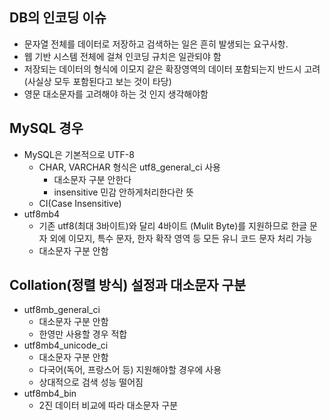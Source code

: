 ## DB의 인코딩 이슈
- 문자열 전체를 데이터로 저장하고 검색하는 일은 흔히 발생되는 요구사항.
- 웹 기반 시스템 전체에 걸쳐 인코딩 규치은 일관되야 함
- 저장되는 데이터의 형식에 이모지 같은 확장영역의 데이터 포함되는지 반드시 고려(사실상 모두 포함된다고 보는 것이 타당)
- 영문 대소문자를 고려해야 하는 것 인지 생각해야함

## MySQL 경우
- MySQL은 기본적으로 UTF-8
	- CHAR, VARCHAR 형식은 utf8_general_ci 사용
		- 대소문자 구분 안한다
		- insensitive 민감 안하게처리한다란 뜻
	- CI(Case Insensitive)
- utf8mb4
	- 기존 utf8(최대 3바이트)와 달리 4바이트 (Mulit Byte)를 지원하므로 한글 문자 외에 이모지, 특수 문자, 한자 확작 영역 등 모든 유니 코드 문자 처리 가능
	- 대소문자 구분 안함
## Collation(정렬 방식) 설정과 대소문자 구분
- utf8mb_general_ci
	- 대소문자 구분 안함
	- 한영만 사용할 경우 적합
- utf8mb4_unicode_ci
	- 대소문자 구분 안함
	- 다국어(독어, 프랑스어 등) 지원해야할 경우에 사용
	- 상대적으로 검색 성능 떨어짐
- utf8mb4_bin
	- 2진 데이터 비교에 따라 대소문자 구분